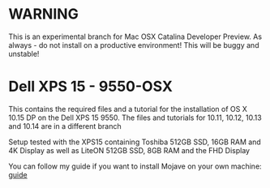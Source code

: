 # WARNING
This is an experimental branch for Mac OSX Catalina Developer Preview. As always - do not install on a productive environment! This will be buggy and unstable!

# Dell XPS 15 - 9550-OSX
This contains the required files and a tutorial for the installation of OS X 10.15 DP on the Dell XPS 15 9550. The files and tutorials for 10.11, 10.12, 10.13 and 10.14 are in a different branch
  
Setup tested with the XPS15 containing Toshiba 512GB SSD, 16GB RAM and 4K Display as well as LiteON 512GB SSD, 8GB RAM and the FHD Display
  
You can follow my guide if you want to install Mojave on your own machine: [guide][1]

[1]:  Tutorial_10.15.md
